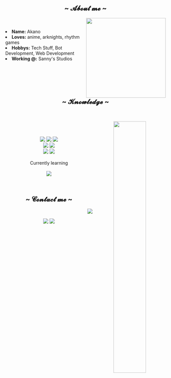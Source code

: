 <div>
  <h2 align="center">  ~ 𝓐𝓫𝓸𝓾𝓽 𝓶𝓮 ~  </h2>
  <div align="center">
     <img style="height: 250px;" src="https://s1.zerochan.net/Ambriel.%28Arknights%29.600.2997647.jpg" align="right">
  </div>
  <br><br>
<li>
<b>Name:</b> Akano</li>
<li>
<b>Loves:</b> anime, arknights, rhythm games
</li>

<li>
<b>Hobbys:</b> Tech Stuff, Bot Development, Web Development
</li>
<li>
<b>Working @:</b> Sanny's Studios
</li>
<br><br><br><br><br>
</div>
<div>
<h2 align="center">~  𝓚𝓷𝓸𝔀𝓵𝓮𝓭𝓰𝓮  ~</h2>
 <br>
<p>
  <div align="center">
<img style="width: 45%;" src="https://s1.zerochan.net/Ambriel.%28Arknights%29.600.2941745.jpg" align="right">
  </div>
</div>
<div>
  <br><br>
<p align="center">
  <img src="https://img.shields.io/badge/html5%20-%23E34F26.svg?&style=for-the-badge&logo=html5&logoColor=white">
  <img src="https://img.shields.io/badge/css3%20-%231572B6.svg?&style=for-the-badge&logo=css3&logoColor=white">
  <img src="https://img.shields.io/badge/javascript%20-%23323330.svg?&style=for-the-badge&logo=javascript&logoColor=%23F7DF1E"> <br>
  <img src="https://img.shields.io/badge/php-%23777BB4.svg?style=for-the-badge&logo=php&logoColor=white"> 
  <img src="https://img.shields.io/badge/python-3670A0?style=for-the-badge&logo=python&logoColor=ffdd54"> <br>
  <img src="https://img.shields.io/badge/mysql-%2300f.svg?style=for-the-badge&logo=mysql&logoColor=white">
  <img src="https://img.shields.io/badge/git%20-%23F05033.svg?&style=for-the-badge&logo=git&logoColor=white"> <br><br>
  Currently learning <br> <br>
  <img src="https://img.shields.io/badge/java-%23ED8B00.svg?style=for-the-badge&logo=openjdk&logoColor=white">
</p>
</div>
<br>
<div>
<h2 align="center">     ~ 𝓒𝓸𝓷𝓽𝓪𝓬𝓽 𝓶𝓮 ~ </h2>
  <div align="center">
<img src="https://encrypted-tbn0.gstatic.com/images?q=tbn:ANd9GcT2K2xk4geNQjAnYTvqTIzt2MnM0OEusbt3PA&usqp=CAU" align="right">
  </div>
<br>
<p align="center">
  <a href="comingsoon" target="_blank"><img src="https://img.shields.io/badge/Ako's Hangout%20-%237289DA.svg?&style=for-the-badge&logo=discord&logoColor=white"/></a>
  <a href="https://akanosz2.xyz/" target="_blank"><img src="https://img.shields.io/badge/Commissions-%23DD0031.svg?style=for-the-badge&logo=redis&logoColor=white)"/></a>
</p>
</div>
